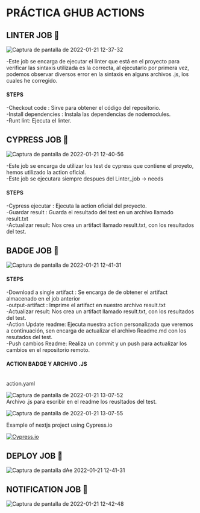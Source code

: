 


# PRÁCTICA GHUB ACTIONS




## LINTER JOB 🚀
![Captura de pantalla de 2022-01-21 12-37-32](https://user-images.githubusercontent.com/62066419/150520890-574ba131-1e20-43a0-be18-6deb3def4f6c.png)

-Este job se encarga de ejecutar el linter que está en el proyecto para verificar las sintaxis utilizada es la correcta, al ejecutarlo por primera vez, podemos observar diversos error en la sintaxis en alguns archivos .js, los cuales he corregido.

#### STEPS

-Checkout code : Sirve para obtener el código del repositorio.<br>
-Install dependencies : Instala las dependencias de nodemodules.<br>
-Runt lint: Ejecuta el linter.


## CYPRESS JOB 🚀
![Captura de pantalla de 2022-01-21 12-40-56](https://user-images.githubusercontent.com/62066419/150521600-d3f1b3ff-ee25-40d9-a2ad-394a4acc09a5.png)

-Este job se encarga de utilizar los test de cypress que contiene el proyeto, hemos utilizado la action oficial.<br>
-Este job se ejecutara siempre despues del Linter_job -> needs

#### STEPS

-Cypress ejecutar : Ejecuta la action oficial del proyecto.<br>
-Guardar result : Guarda el resultado del test en un archivo llamado result.txt<br>
-Actualizar result: Nos crea un artifact llamado result.txt, con los resultados del test.



## BADGE JOB 🚀

![Captura de pantalla de 2022-01-21 12-41-31](https://user-images.githubusercontent.com/62066419/150521641-814c7ef4-bb63-4138-ac48-e91b43b83447.png)


#### STEPS

-Download a single artifact : Se encarga de de obtener el artifact almacenado en el job anterior<br>
-output-artifact : Imprime el artifact en nuestro archivo result.txt<br>
-Actualizar result: Nos crea un artifact llamado result.txt, con los resultados del test.<br>
-Action Update readme: Ejecuta nuestra action personalizada que veremos a continuación, sen encarga de actualizar el archivo Readme.md con los resutados del test.<br>
-Push cambios Readme: Realiza un commit y un push para actualizar los cambios en el repositorio remoto.

#### ACTION BADGE Y ARCHIVO .JS
<br>
action.yaml

![Captura de pantalla de 2022-01-21 13-07-52](https://user-images.githubusercontent.com/62066419/150524752-95d2c900-3e21-4f2f-ae0c-6178b7ce0a2a.png)
<br>
Archivo .js para escribir en el readme los reusltados del test.

![Captura de pantalla de 2022-01-21 13-07-55](https://user-images.githubusercontent.com/62066419/150524766-71d11c7b-9ff3-4a82-ba7b-6a6d8b6f0678.png)



Example of nextjs project using Cypress.io

<!---Start place for the badge -->
[![Cypress.io](https://img.shields.io/badge/tested%20with-Cypress-04C38E.svg)](https://www.cypress.io/)

<!---End place for the badge -->

## DEPLOY JOB 🚀

![Captura de pantalla dAe 2022-01-21 12-41-31](https://user-images.githubusercontent.com/62066419/150521657-d5ff1231-3732-4ddd-bff4-7e8adcd6e70c.png)


## NOTIFICATION JOB 🚀

![Captura de pantalla de 2022-01-21 12-42-48](https://user-images.githubusercontent.com/62066419/150521675-849b512a-4514-42a0-9117-d83da242fc4a.png)

